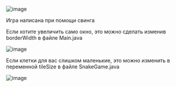 ![image](https://github.com/Kamish1ro/JavaSnakeGame/assets/158153135/96b22715-bdbc-4122-90c0-a3be9532db24)

Игра написана при помощи свинга

Если хотите увеличить само окно, это можно сделать изменив borderWidth в файле Main.java

![image](https://github.com/Kamish1ro/JavaSnakeGame/assets/158153135/6e955e8f-e4bc-4c83-8067-f4b98d3203ca)

Если клетки для вас слишком маленькие, это можно изменить в переменной tileSize в файле SnakeGame.java

![image](https://github.com/Kamish1ro/JavaSnakeGame/assets/158153135/4fbaa2e7-66cc-455e-b2b3-65c7eef4d00a)
